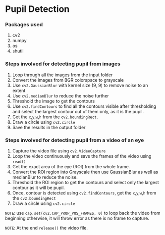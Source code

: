 
# Pupil Detection

### Packages used

1. cv2
2. numpy
3. os
4. shutil

### Steps involved for detecting pupil from images

1. Loop through all the images from the input folder
2. Convert the images from BGR colorspace to grayscale
3. Use `cv2.GaussianBlur` with kernel size (9, 9) to remove noise to an extent
4. Use `cv2.medianBlur` to reduce the noise further
5. Threshold the image to get the contours
6. Use `cv2.findContours` to find all the contours visible after thresholding and select the largest contour out of them only, as it is the pupil.
7. Get the `x`,`y`,`w`,`h` from the `cv2.boundingRect`.
8. Draw a circle using `cv2.circle`
9. Save the results in the output folder

### Steps involved for detecting pupil from a video of an eye

1. Capture the video file using `cv2.VideoCapture` 
2. Loop the video continuously and save the frames of the video using `read()`
3. Get the exact area of the eye (ROI) from the whole frame.
4. Convert the ROI region into Grayscale then use GaussianBlur as well as medianBlur to reduce the noise.
5. Threshold the ROI region to get the contours and select only the largest contour as it will be pupil.
6. Once, contour is detected using `cv2.findContours`, get the `x`,`y`,`w`,`h` from the `cv2.boundingRect`
7. Draw a circle using `cv2.circle`

`NOTE`: use `cap.set(cv2.CAP_PROP_POS_FRAMES, 0)` to loop back the video from beginning otherwise, it will throw error as there is no frame to capture.

`NOTE`: At the end `release()` the video file.
